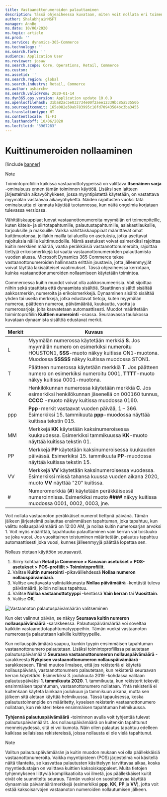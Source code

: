 ```yaml
---
title: Vastaanottonumeroiden palauttaminen
description: Tässä ohjeaiheessa kuvataan, miten voit nollata eri toimenpiteille käytettävät vastaanottonumerot haluamanasi päivämääränä (esimerkiksi tilivuosi tai kalenterivuosi).
author: ShalabhjainMSFT
manager: AnnBe
ms.date: 10/06/2020
ms.topic: article
ms.prod: ''
ms.service: dynamics-365-Commerce
ms.technology: ''
ms.search.form: ''
audience: Application User
ms.reviewer: josaw
ms.search.scope: Core, Operations, Retail, Commerce
ms.custom: ''
ms.assetid: ''
ms.search.region: global
ms.search.industry: Retail, Commerce
ms.author: asharchw
ms.search.validFrom: 2020-01-14
ms.dyn365.ops.version: Application update 10.0.9
ms.openlocfilehash: 31ba82ac5e032734e00f2aee12339bc85a53550b
ms.sourcegitcommit: 165e082e59ab783995c16fd70943584bc3ba3455
ms.translationtype: HT
ms.contentlocale: fi-FI
ms.lasthandoff: 10/06/2020
ms.locfileid: "3967283"
---
```

# <a name="reset-receipt-numbers"></a>Kuittinumeroiden nollaaminen 

[!include [banner](includes/banner.md)]

> [!NOTE]
> Toimintoprofiiliin kaikissa vastaanottotyypeissä on valittava **Itsenäinen sarja** -ominaisuus ennen tämän toiminnon käyttöä. Lisäksi sen laitteen järjestelmän aikavyöhykkeen, jossa myyntipistettä käytetään, on vastattava myymälän vastaavaa aikavyöhykettä. Näiden rajoitusten vuoksi tätä ominaisuutta ei kannata käyttää tuotannossa, kun näitä ongelmia korjataan tulevassa versiossa. 

Vähittäiskauppiaat luovat vastaanottonumeroita myymälän eri toimenpiteille, kuten käteis- ja siirtotapahtumille, palautustapahtumille, asiakastilauksille, tarjouksille ja maksuille. Vaikka vähittäiskauppiaat määrittävät omat kuittimuotonsa, joillakin mailla tai alueilla on asetuksia, jotka asettavat rajoituksia näille kuittimuodoille. Nämä asetukset voivat esimerkiksi rajoittaa kuitin merkkien määrää, vaatia peräkkäisiä vastaanottonumeroita, rajoittaa tiettyjä erikoismerkkejä tai vaatia vastaanottonumeroiden palauttamista vuoden alussa. Microsoft Dynamics 365 Commerce tekee vastaanottonumeroiden hallinnasta erittäin joustavia, jotta jälleenmyyjät voivat täyttää lakisääteiset vaatimukset. Tässä ohjeaiheessa kerrotaan, kuinka vastaanottonumeroiden nollaamiseen käytetään toimintoa.

Commercessa kuitin muodot voivat olla aakkosnumeerisia. Voit sijoittaa niihin sekä staattista että dynaamista sisältöä. Staattinen sisältö sisältää aakkosmerkin, numeroita ja erikoismerkkejä. Dynaaminen sisältö sisältää yhden tai useita merkkejä, jotka edustavat tietoja, kuten myymälän numeroa, päätteen numeroa, päivämäärää, kuukautta, vuotta ja numerosarjoja, joita kasvatetaan automaattisesti. Muodot määritetään toimintoprofiilin **Kuittien numerointi** -osassa. Seuraavassa taulukossa kuvataan dynaamista sisältöä edustavat merkit.

| Merkit | Kuvaus |
|------------|-------------|
| L          | Myymälän numerossa käytetään merkkiä **S**. Jos myymälän numero on esimerkiksi numeroitu HOUSTON1, **SSS**-muoto näkyy kuitissa ON1-muotona. Muodossa **SSSSS** näkyy kuitissa muodossa STON1. |
| T          | Päätteen numerossa käytetään merkkiä **T**. Jos päätteen numero on esimerkiksi numeroitu 0001, **TTTT**-muoto näkyy kuitissa 0001-muotona. |
| K          | Henkilökunnan numerossa käytetään merkkiä **C**. Jos esimerkiksi henkilökunnan jäsenellä on 000160 tunnus, **CCCC** -muoto näkyy kuitissa muodossa 0160. |
| ppp        | **Ppp**-merkit vastaavat vuoden päivää, 1 – 366. Esimerkiksi 15. tammikuuta **ppp**-muodossa näyttää kuitissa tekstin 015. |
| MM         | Merkkejä **KK** käytetään kaksinumeroisessa kuukaudessa. Esimerkiksi tammikuussa **KK**-muoto näyttää kuitissa tekstin 01. |
| PP         | Merkkejä **PP** käytetään kaksinumeroisessa kuukauden päivässä. Esimerkiksi 15. tammikuuta **PP**-muodossa näyttää kuitissa tekstin 15. |
| VV         | Merkkejä **VV** käytetään kaksinumeroisessa vuodessa. Esimerkiksi missä tahansa kuussa vuoden aikana 2020, muoto **VV** näyttää "20" kuitissa. |
| \#         | Numeromerkkiä (**\#**) käytetään peräkkäisessä numeroinnissa. Esimerkiksi muoto **####** näkyy kuitissa muodossa 0001, 0002, 0003, jne. |

Voit nollata vastaanoton peräkkäiset numerot tiettynä päivänä. Tämän jälkeen järjestelmä palauttaa ensimmäisen tapahtuman, joka tapahtuu, kun valittu nollauspäivämäärä on 12:00 AM, ja nollaa kuitin numerosarjan arvoksi 1. Voit myös määrittää, tapahtuuko palauttaminen vain kerran vai toistuuko se joka vuosi. Jos vuosittainen toistuminen määritetään, palautus tapahtuu automaattisesti joka vuosi, kunnes jälleenmyyjä päättää lopettaa sen. 

Nollaus otetaan käyttöön seuraavasti.

1. Siirry kohtaan **Retail ja Commerce \> Kanavan asetukset \> POS-asetukset \> POS-profiilit \> Toimintoprofiilit**.
1. Valitse **Kuitin numerointi** -pikavälilehdessä **Nollaa numeron nollauspäivämäärä**.
1. Valitse avattavasta valintaikkunasta **Nollaa päivämäärä** -kentästä tuleva päivämäärä, jolloin nollaus tapahtuu.
1. Valitse **Nollaa vastaanottotyyppi** -kentässä **Vain kerran** tai **Vuosittain**.
1. Valitse **OK**.

![Vastaanoton palautuspäivämäärän valitseminen](media/Enable_receipt_reset.png "Vastaanoton palautuspäivämäärän valitseminen")

Kun olet valinnut päivän, se näkyy **Seuraava kuitin numeron nollauspäivämäärä** -sarakkeessa. Palautuspäivämäärää voi soveltaa kaikkiin vastaanottotapahtumatyyppeihin. Tämän vuoksi vastaanoton numerosarja palautetaan kaikille kuittityypeille.

Kun nollauspäivämäärä saapuu, kunkin tyypin ensimmäisen tapahtuman vastaanottonumero palautetaan. Lisäksi toimintoprofiilissa palautetaan palautuspäivämäärä **Seuraava vastaanottonumeron nollauspäivämäärä** -sarakkeesta **Nykyisen vastaanottonumeron nollauspäivämäärä** -sarakkeeseen. Tämä muutos ilmaisee, että jos rekisteriä ei käytetä nollauspäivänä, vastaanottonumero palautetaan, kun rekisteriä seuraavan kerran *käytetään*. Esimerkiksi 3. joulukuuta 2019 -kohdassa valitaan palautuspäiväksi **1. tammikuuta 2020**. 1. tammikuuta, kun rekisterit tekevät ensimmäisen tapahtuman, vastaanottonumero nollataan. Yhtä rekisteriä ei kuitenkaan käytetä lainkaan joulukuun ja tammikuun aikana, mutta sen jälkeen sitä aletaan käyttää helmikuussa. Tässä tapauksessa, koska palautustoimenpide on määritetty, kyseisen rekisterin vastaanottonumero nollataan, kun rekisteri tekee ensimmäisen tapahtuman helmikuussa.

**Tyhjennä palautuspäivämäärä** -toiminnon avulla voit tyhjentää tulevat palautuspäivämäärät. Jos nollauspäivämäärä on kuitenkin tapahtunut menneisyydessä, sitä ei voi kumota. Näin ollen palautus tapahtuu edelleen kaikissa sellaisissa rekistereissä, joissa nollausta ei ole vielä tapahtunut.

> [!NOTE]
> Valitun palautuspäivämäärän ja kuitin muodon mukaan voi olla päällekkäisiä vastaanottonumeroita. Vaikka myyntipisteen (POS) järjestelmä voi käsitellä näitä tilanteita, se kasvattaa palautusten käsittelyyn tarvittavaa aikaa, koska myyntiedustajan on valittava kuittien kaksoiskappaleet. Muita tietojen tyhjennykseen liittyviä komplikaatioita voi ilmetä, jos päällekkäiset kuitit eivät ole suunniteltu seuraus. Tämän vuoksi on suositeltavaa käyttää dynaamisia päivämäärämerkkejä (esimerkiksi **ppp**, **KK**, **PP** ja **VV**), jotta voit estää kaksoisarvojen vastaanoton numeroiden nollautumisen jälkeen.
